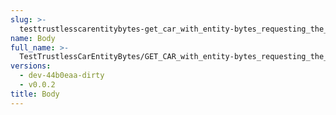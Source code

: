 ```yaml
---
slug: >-
  testtrustlesscarentitybytes-get_car_with_entity-bytes_requesting_the_first_byte_of_a_file_(accept_header)-body
name: Body
full_name: >-
  TestTrustlessCarEntityBytes/GET_CAR_with_entity-bytes_requesting_the_first_byte_of_a_file_(Accept_Header)/Body
versions:
  - dev-44b0eaa-dirty
  - v0.0.2
title: Body
---
```


